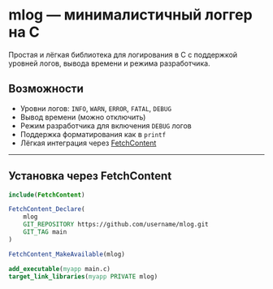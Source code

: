 # mlog — минималистичный логгер на C

Простая и лёгкая библиотека для логирования в C с поддержкой уровней логов, вывода времени и режима разработчика.

## Возможности
- Уровни логов: `INFO`, `WARN`, `ERROR`, `FATAL`, `DEBUG`
- Вывод времени (можно отключить)
- Режим разработчика для включения `DEBUG` логов
- Поддержка форматирования как в `printf`
- Лёгкая интеграция через [FetchContent](https://cmake.org/cmake/help/latest/module/FetchContent.html)

---

## Установка через FetchContent

```cmake
include(FetchContent)

FetchContent_Declare(
    mlog
    GIT_REPOSITORY https://github.com/username/mlog.git
    GIT_TAG main
)

FetchContent_MakeAvailable(mlog)

add_executable(myapp main.c)
target_link_libraries(myapp PRIVATE mlog)
